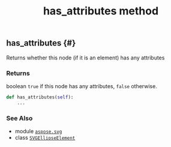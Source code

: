 ﻿---
title: has_attributes method
second_title: Aspose.SVG for Python via .NET API References
description: 
type: docs
weight: 250
url: /python-net/aspose.svg/svgellipseelement/has_attributes/
is_root: false
---

## has_attributes {#}

Returns whether this node (if it is an element) has any attributes


### Returns 


boolean `true` if this node has any attributes, `false` otherwise.


```python
def has_attributes(self):
    ...
```





### See Also
* module [`aspose.svg`](../../)
* class [`SVGEllipseElement`](/svg/python-net/aspose.svg/svgellipseelement)
